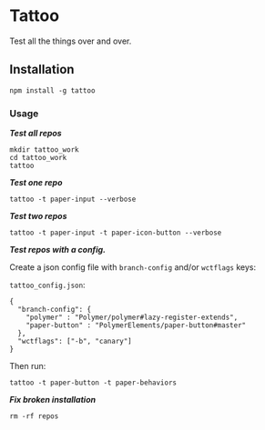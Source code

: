 # Tattoo
Test all the things over and over.

## Installation

```
npm install -g tattoo
```

### Usage

***Test all repos***
```
mkdir tattoo_work
cd tattoo_work
tattoo
```

***Test one repo***
```
tattoo -t paper-input --verbose
```

***Test two repos***

```
tattoo -t paper-input -t paper-icon-button --verbose
```

***Test repos with a config.***

Create a json config file with `branch-config` and/or `wctflags` keys:

`tattoo_config.json`:
```
{
  "branch-config": {
    "polymer" : "Polymer/polymer#lazy-register-extends",
    "paper-button" : "PolymerElements/paper-button#master"
  },
  "wctflags": ["-b", "canary"]
}

```
Then run:
```
tattoo -t paper-button -t paper-behaviors
```


***Fix broken installation***
```
rm -rf repos
```
